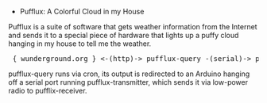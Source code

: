 * Pufflux: A Colorful Cloud in my House

Pufflux is a suite of software that gets weather information from the Internet and sends it to a special piece of hardware that lights up a puffy cloud hanging in my house to tell me the weather.

<pre>
 { wunderground.org } <-(http)-> pufflux-query -(serial)-> pufflux-transmitter -(radio)-> pufflux-receiver
</pre>

pufflux-query runs via cron, its output is redirected to an Arduino hanging off a serial port running pufflux-transmitter, which sends it via low-power radio to pufflix-receiver.
